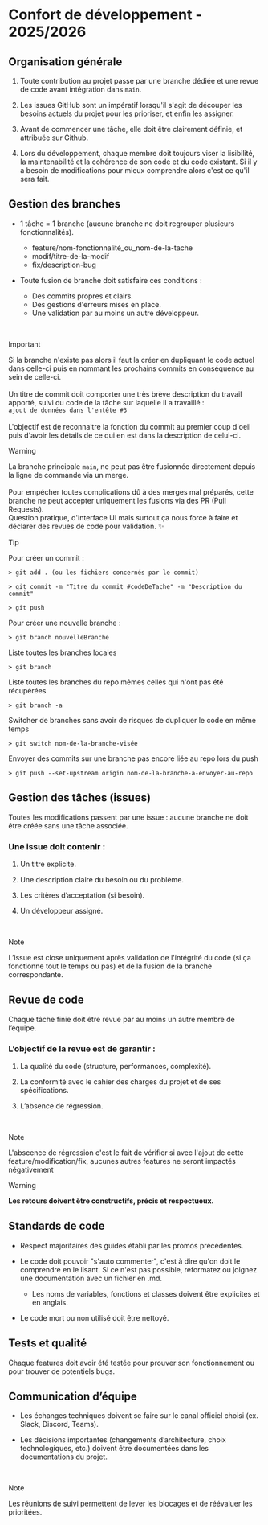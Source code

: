 # Confort de développement - 2025/2026

## Organisation générale
1. Toute contribution au projet passe par une branche dédiée et une revue de code avant intégration dans `main`.

2. Les issues GitHub sont un impératif lorsqu'il s'agit de découper les besoins actuels du projet pour les prioriser, et enfin les assigner.

3. Avant de commencer une tâche, elle doit être clairement définie, et attribuée sur Github.

4. Lors du développement, chaque membre doit toujours viser la lisibilité, la maintenabilité et la cohérence de son code et du code existant. Si il y a besoin de modifications pour mieux comprendre alors c'est ce qu'il sera fait.

## Gestion des branches

   - 1 tâche = 1 branche (aucune branche ne doit regrouper plusieurs fonctionnalités).
     - feature/nom-fonctionnalité_ou_nom-de-la-tache
     - modif/titre-de-la-modif
     - fix/description-bug

   - Toute fusion de branche doit satisfaire ces conditions :
     - Des commits propres et clairs.
     - Des gestions d'erreurs mises en place.
     - Une validation par au moins un autre développeur. 

<br>

>[!IMPORTANT]
> Si la branche n'existe pas alors il faut la créer en dupliquant le code actuel dans celle-ci puis en nommant les prochains commits en conséquence au sein de celle-ci.<br><br>
> Un titre de commit doit comporter une très brève description du travail apporté, suivi du code de la tâche sur laquelle il a travaillé :<br>
> `ajout de données dans l'entête #3`<br><br>
> L'objectif est de reconnaitre la fonction du commit au premier coup d'oeil puis d'avoir les détails de ce qui en est dans la description de celui-ci.<br>

>[!WARNING]
> La branche principale `main`, ne peut pas être fusionnée directement depuis la ligne de commande via un merge.<br><br>
> Pour empécher toutes complications dû à des merges mal préparés, cette branche ne peut accepter uniquement les fusions via des PR (Pull Requests).<br>
> Question pratique, d'interface UI mais surtout ça nous force à faire et déclarer des revues de code pour validation. ✨

>[!TIP]
> Pour créer un commit :
> ```git
> > git add . (ou les fichiers concernés par le commit)
>
> > git commit -m "Titre du commit #codeDeTache" -m "Description du commit"
>
> > git push
>```
>
> Pour créer une nouvelle branche :
> 
>```git
> > git branch nouvelleBranche
>```
> Liste toutes les branches locales
>```git
> > git branch
>```
> Liste toutes les branches du repo mêmes celles qui n'ont pas été récupérées
>```git
> > git branch -a
>```
> Switcher de branches sans avoir de risques de dupliquer le code en même temps
>```git
> > git switch nom-de-la-branche-visée
>```
> Envoyer des commits sur une branche pas encore liée au repo lors du push
>```git
> > git push --set-upstream origin nom-de-la-branche-a-envoyer-au-repo
>```

## Gestion des tâches (issues)
Toutes les modifications passent par une issue : aucune branche ne doit être créée sans une tâche associée.

### Une issue doit contenir :

1. Un titre explicite.

2. Une description claire du besoin ou du problème.

3. Les critères d’acceptation (si besoin).

4. Un développeur assigné.

<br>

>[!NOTE]
>L’issue est close uniquement après validation de l'intégrité du code (si ça fonctionne tout le temps ou pas) et de la fusion de la branche correspondante.

## Revue de code
Chaque tâche finie doit être revue par au moins un autre membre de l’équipe.

### L’objectif de la revue est de garantir :

1. La qualité du code (structure, performances, complexité).

2. La conformité avec le cahier des charges du projet et de ses spécifications.

3. L’absence de régression.

<br>

>[!NOTE]
> L'abscence de régression c'est le fait de vérifier si avec l'ajout de cette feature/modification/fix, aucunes autres features ne seront impactés négativement

>[!WARNING]
>**Les retours doivent être constructifs, précis et respectueux.**

## Standards de code
- Respect majoritaires des guides établi par les promos précédentes.

- Le code doit pouvoir "s'auto commenter", c'est à dire qu'on doit le comprendre en le lisant. Si ce n'est pas possible, reformatez ou joignez une documentation avec un fichier en .md.

  - Les noms de variables, fonctions et classes doivent être explicites et en anglais.

- Le code mort ou non utilisé doit être nettoyé.

## Tests et qualité
Chaque features doit avoir été testée pour prouver son fonctionnement ou pour trouver de potentiels bugs.

## Communication d’équipe
- Les échanges techniques doivent se faire sur le canal officiel choisi (ex. Slack, Discord, Teams).

- Les décisions importantes (changements d’architecture, choix technologiques, etc.) doivent être documentées dans les documentations du projet.

<br>

>[!NOTE]
> Les réunions de suivi permettent de lever les blocages et de réévaluer les prioritées.